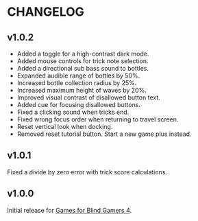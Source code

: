 # CHANGELOG
## v1.0.2
- Added a toggle for a high-contrast dark mode.
- Added mouse controls for trick note selection.
- Added a directional sub bass sound to bottles.
- Expanded audible range of bottles by 50%.
- Increased bottle collection radius by 25%.
- Increased maximum height of waves by 20%.
- Improved visual contrast of disallowed button text.
- Added cue for focusing disallowed buttons.
- Fixed a clicking sound when tricks end.
- Fixed wrong focus order when returning to travel screen.
- Reset vertical look when docking.
- Removed reset tutorial button. Start a new game plus instead.

## v1.0.1
Fixed a divide by zero error with trick score calculations.

## v1.0.0
Initial release for [Games for Blind Gamers 4](https:itch.io/jam/games-for-blind-gamers-4).
